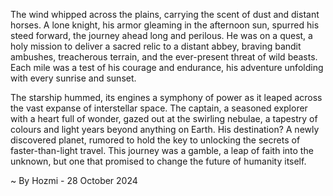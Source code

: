 
The wind whipped across the plains, carrying the scent of dust and distant horses.  A lone knight, his armor gleaming in the afternoon sun, spurred his steed forward, the journey ahead long and perilous.  He was on a quest, a holy mission to deliver a sacred relic to a distant abbey, braving bandit ambushes, treacherous terrain, and the ever-present threat of wild beasts.  Each mile was a test of his courage and endurance, his adventure unfolding with every sunrise and sunset.

The starship hummed, its engines a symphony of power as it leaped across the vast expanse of interstellar space.  The captain, a seasoned explorer with a heart full of wonder, gazed out at the swirling nebulae, a tapestry of colours and light years beyond anything on Earth.  His destination? A newly discovered planet, rumored to hold the key to unlocking the secrets of faster-than-light travel.  This journey was a gamble, a leap of faith into the unknown, but one that promised to change the future of humanity itself. 

~ By Hozmi - 28 October 2024
